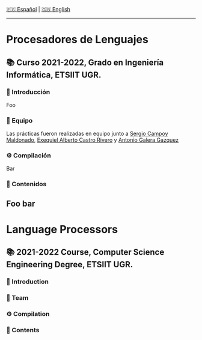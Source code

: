 [:es: Español](#procesadores-de-lenguajes) | [:gb: English](#language-processors)
 
---
# Procesadores de Lenguajes #
## :books: Curso 2021-2022, Grado en Ingeniería Informática, ETSIIT UGR.
### :pushpin: Introducción
Foo

### :busts_in_silhouette: Equipo
Las prácticas fueron realizadas en equipo junto a [Sergio Campoy Maldonado](https://github.com/sergioguaka), [Exequiel Alberto Castro Rivero](https://github.com/Exequielac) y [Antonio Galera Gazquez](https://github.com/Galera115)

### :gear: Compilación
Bar
 

### :link: Contenidos
Foo bar
---
# Language Processors #
## :books: 2021-2022 Course, Computer Science Engineering Degree, ETSIIT UGR.
### :pushpin: Introduction

### :busts_in_silhouette: Team

### :gear: Compilation

### :link: Contents

